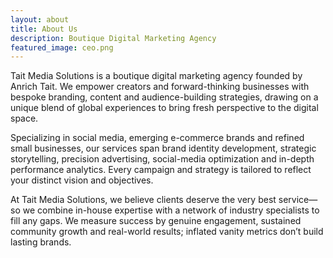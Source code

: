 ```yaml
---
layout: about
title: About Us
description: Boutique Digital Marketing Agency
featured_image: ceo.png
---
```


Tait Media Solutions is a boutique digital marketing agency founded by Anrich Tait. We empower creators and forward-thinking businesses with bespoke branding, content and audience-building strategies, drawing on a unique blend of global experiences to bring fresh perspective to the digital space.

Specializing in social media, emerging e-commerce brands and refined small businesses, our services span brand identity development, strategic storytelling, precision advertising, social-media optimization and in-depth performance analytics. Every campaign and strategy is tailored to reflect your distinct vision and objectives.

At Tait Media Solutions, we believe clients deserve the very best service—so we combine in-house expertise with a network of industry specialists to fill any gaps. We measure success by genuine engagement, sustained community growth and real-world results; inflated vanity metrics don’t build lasting brands.

